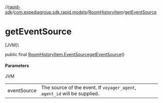 //[rapid-sdk](../../../index.md)/[com.expediagroup.sdk.rapid.models](../index.md)/[RoomHistoryItem](index.md)/[getEventSource](get-event-source.md)

# getEventSource

[JVM]\

public final [RoomHistoryItem.EventSource](-event-source/index.md)[getEventSource](get-event-source.md)()

#### Parameters

JVM

| | |
|---|---|
| eventSource | The source of the event. If `voyager_agent`, `agent_id` will be supplied. |
